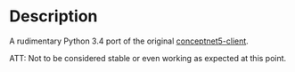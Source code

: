 Description
===========

A rudimentary Python 3.4 port of the original [conceptnet5-client](https://github.com/israkir/conceptnet5-client).

ATT: Not to be considered stable or even working as expected at this point.

